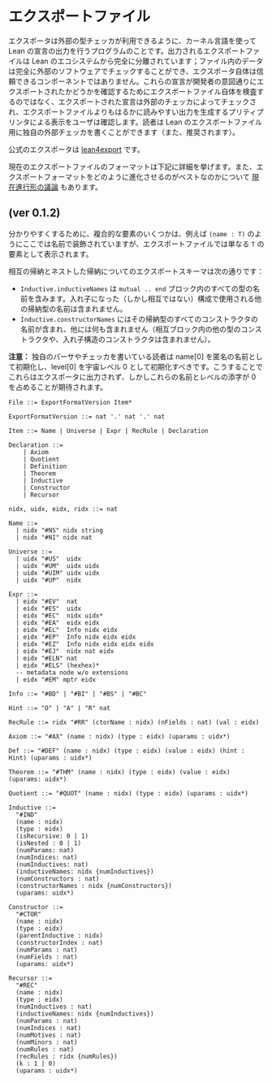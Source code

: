 <!--
# Export format
-->

# エクスポートファイル

<!--
An exporter is a program which emits Lean declarations using the kernel language, for consumption by external type checkers. Producing an export file is a complete exit from the Lean ecosystem; the data in the file can be checked with entirely external software, and the exporter itself is not a trusted component. Rather than inspecting the export file itself to see whether the declarations were exported as the developer intended, the exported declarations are checked by the external checker, and are displayed back to the user by a pretty printer, which produces output far more readable than the export file. Readers can (and are encouraged to) write their own external checkers for Lean export files.
-->

エクスポータは外部の型チェッカが利用できるように、カーネル言語を使って Lean の宣言の出力を行うプログラムのことです。出力されるエクスポートファイルは Lean のエコシステムから完全に分離されています；ファイル内のデータは完全に外部のソフトウェアでチェックすることができ、エクスポータ自体は信頼できるコンポーネントではありません。これらの宣言が開発者の意図通りにエクスポートされたかどうかを確認するためにエクスポートファイル自体を検査するのではなく、エクスポートされた宣言は外部のチェッカによってチェックされ、エクスポートファイルよりもはるかに読みやすい出力を生成するプリティプリンタによる表示をユーザは確認します。読者は Lean のエクスポートファイル用に独自の外部チェッカを書くことができます（また、推奨されます）。

<!--
The official exporter is [lean4export](https://github.com/leanprover/lean4export).
-->

公式のエクスポータは [lean4export](https://github.com/leanprover/lean4export) です。

<!--
A description of the current export file format can be found below. There are also [ongoing discussions](https://github.com/leanprover/lean4export/issues/3) about how best to evolve the export format.
-->

現在のエクスポートファイルのフォーマットは下記に詳細を挙げます。また、エクスポートフォーマットをどのように進化させるのがベストなのかについて [現在進行形の議論](https://github.com/leanprover/lean4export/issues/3) もあります。

## (ver 0.1.2)

<!--
For clarity, some of the compound items are decorated here with a name, for example `(name : T)`, but they appear in the export file as just an element of `T`.
-->

分かりやすくするために、複合的な要素のいくつかは、例えば `(name : T)` のようにここでは名前で装飾されていますが、エクスポートファイルでは単なる `T` の要素として表示されます。

<!--
The export scheme for mutual and nested inductives is as follows: 
+ `Inductive.inductiveNames` contains the names of all types in the `mutual .. end` block. The names of any other inductive types used in a nested (but not mutual) construction will not be included.
+ `Inductive.constructorNames` contains the names of all constructors for THAT inductive type, and no others (no constructors of the other types in a mutual block, and no constructors from any nested construction).
-->

相互の帰納とネストした帰納についてのエクスポートスキーマは次の通りです：
+ `Inductive.inductiveNames` は `mutual .. end` ブロック内のすべての型の名前を含みます。入れ子になった（しかし相互ではない）構成で使用される他の帰納型の名前は含まれません。
+ `Inductive.constructorNames` にはその帰納型のすべてのコンストラクタの名前が含まれ、他には何も含まれません（相互ブロック内の他の型のコンストラクタや、入れ子構造のコンストラクタは含まれません）。

<!--
**NOTE:** readers writing their own parsers and/or checkers should initialize names[0] as the anonymous name, and levels[0] as universe zero, as they are not emitted by the exporter, but are expected to occupy the name and level indices for 0.
-->

**注意：** 独自のパーサやチェッカを書いている読者は name[0] を匿名の名前として初期化し、level[0] を宇宙レベル 0 として初期化すべきです。こうすることでこれらはエクスポータに出力されず、しかしこれらの名前とレベルの添字が 0 を占めることが期待されます。

```
File ::= ExportFormatVersion Item*

ExportFormatVersion ::= nat '.' nat '.' nat

Item ::= Name | Universe | Expr | RecRule | Declaration

Declaration ::= 
    | Axiom 
    | Quotient 
    | Definition 
    | Theorem 
    | Inductive 
    | Constructor 
    | Recursor

nidx, uidx, eidx, ridx ::= nat

Name ::=
  | nidx "#NS" nidx string
  | nidx "#NI" nidx nat

Universe ::=
  | uidx "#US"  uidx
  | uidx "#UM"  uidx uidx
  | uidx "#UIM" uidx uidx
  | uidx "#UP"  nidx

Expr ::=
  | eidx "#EV"  nat
  | eidx "#ES"  uidx
  | eidx "#EC"  nidx uidx*
  | eidx "#EA"  eidx eidx
  | eidx "#EL"  Info nidx eidx
  | eidx "#EP"  Info nidx eidx eidx
  | eidx "#EZ"  Info nidx eidx eidx eidx
  | eidx "#EJ"  nidx nat eidx
  | eidx "#ELN" nat
  | eidx "#ELS" (hexhex)*
  -- metadata node w/o extensions
  | eidx "#EM" mptr eidx

Info ::= "#BD" | "#BI" | "#BS" | "#BC"

Hint ::= "O" | "A" | "R" nat

RecRule ::= ridx "#RR" (ctorName : nidx) (nFields : nat) (val : eidx)

Axiom ::= "#AX" (name : nidx) (type : eidx) (uparams : uidx*)

Def ::= "#DEF" (name : nidx) (type : eidx) (value : eidx) (hint : Hint) (uparams : uidx*)
  
Theorem ::= "#THM" (name : nidx) (type : eidx) (value : eidx) (uparams: uidx*)

Quotient ::= "#QUOT" (name : nidx) (type : eidx) (uparams : uidx*)

Inductive ::= 
  "#IND"
  (name : nidx) 
  (type : eidx) 
  (isRecursive: 0 | 1)
  (isNested : 0 | 1)
  (numParams: nat) 
  (numIndices: nat)
  (numInductives: nat)
  (inductiveNames: nidx {numInductives})
  (numConstructors : nat) 
  (constructorNames : nidx {numConstructors}) 
  (uparams: uidx*)

Constructor ::= 
  "#CTOR"
  (name : nidx) 
  (type : eidx) 
  (parentInductive : nidx) 
  (constructorIndex : nat)
  (numParams : nat)
  (numFields : nat)
  (uparams: uidx*)

Recursor ::= 
  "#REC"
  (name : nidx)
  (type : eidx)
  (numInductives : nat)
  (inductiveNames: nidx {numInductives})
  (numParams : nat)
  (numIndices : nat)
  (numMotives : nat)
  (numMinors : nat)
  (numRules : nat)
  (recRules : ridx {numRules})
  (k : 1 | 0)
  (uparams : uidx*)
```
